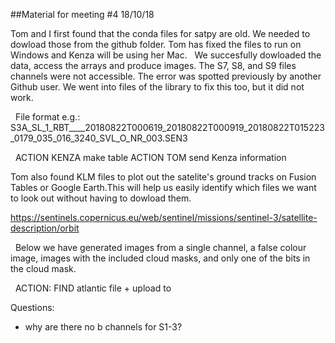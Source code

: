  
##Material for meeting #4
18/10/18

Tom and I first found that the conda files for satpy are old. We needed to dowload those from the github folder. Tom has fixed the files to run on Windows and Kenza will be using her Mac. 
 
We succesfully dowloaded the data, access the arrays and produce images. The S7, S8, and S9 files channels were not accessible. The error was spotted previously by another Github user. We went into files of the library to fix this too, but it did not work. 

 
File format e.g.: 
S3A_SL_1_RBT____20180822T000619_20180822T000919_20180822T015223_0179_035_016_3240_SVL_O_NR_003.SEN3

 
ACTION KENZA make table
ACTION TOM send Kenza information 

Tom also found KLM files to plot out the satelite's ground tracks on Fusion Tables or Google Earth.This will help us easily identify which files we want to look out without having to dowload them. 

https://sentinels.copernicus.eu/web/sentinel/missions/sentinel-3/satellite-description/orbit

 
Below we have generated images from a single channel, a false colour image, images with the included cloud masks, and only one of the bits in the cloud mask.


 
ACTION: FIND atlantic file + upload to 

Questions:
- why are there no b channels for S1-3? 

